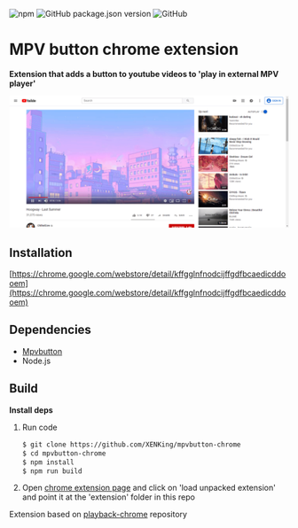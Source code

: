![npm](https://img.shields.io/npm/v/mpvbutton-chrome)
![GitHub package.json version](https://img.shields.io/github/package-json/v/xenking/mpvbutton-chrome)
![GitHub](https://img.shields.io/github/license/xenking/mpvbutton-chrome)
# MPV button chrome extension

**Extension that adds a button to youtube videos to 'play in external MPV player'**

![gif](mpvbutton-chrome.gif)

## Installation
[https://chrome.google.com/webstore/detail/kffgglnfnodcijffgdfbcaedicddooem](https://chrome.google.com/webstore/detail/kffgglnfnodcijffgdfbcaedicddooem)

## Dependencies
- [Mpvbutton](https://github.com/XENKing/mpvbutton) 
- Node.js

## Build
**Install deps**
1. Run code
    ```
    $ git clone https://github.com/XENKing/mpvbutton-chrome
    $ cd mpvbutton-chrome
    $ npm install
    $ npm run build
    ```
2. Open [chrome extension page](chrome://extensions/) and click on 'load unpacked extension' and point it at the 'extension' folder in this repo

Extension based on [playback-chrome](https://github.com/maxogden/playback-chrome) repository

